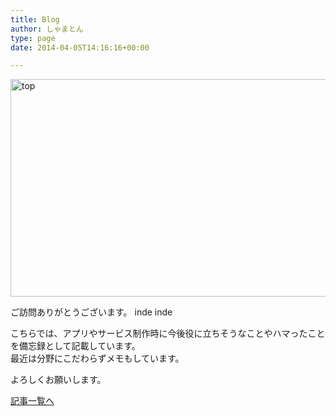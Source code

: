 ```yaml
---
title: Blog
author: しゃまとん
type: page
date: 2014-04-05T14:16:16+00:00

---
```

[][1][<img src="https://shamaton.orz.hm/blog/images/posts/2014/04/top.png" alt="top" width="750" height="348" class="alignnone wp-image-81 size-full" />][1]

ご訪問ありがとうございます。
inde inde

こちらでは、アプリやサービス制作時に今後役に立ちそうなことやハマったことを備忘録として記載しています。  
最近は分野にこだわらずメモもしています。

よろしくお願いします。

[記事一覧へ][2]

 [1]: https://shamaton.orz.hm/blog/images/posts/2014/04/top.png
 [2]: https://shamaton.orz.hm/blog/page-79 "投稿記事一覧"